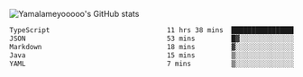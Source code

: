 ![Yamalameyooooo's GitHub stats](https://github-readme-stats.vercel.app/api?username=yamalameyooooo&theme=transparent&show_icons=true\&show=reviews,discussions_started,discussions_answered,prs_merged,prs_merged_percentage)

<!--START_SECTION:waka-->

```txt
TypeScript                             11 hrs 38 mins  █████████████████████▓░░░   86.59 %
JSON                                   53 mins         █▓░░░░░░░░░░░░░░░░░░░░░░░   06.60 %
Markdown                               18 mins         ▓░░░░░░░░░░░░░░░░░░░░░░░░   02.33 %
Java                                   15 mins         ▒░░░░░░░░░░░░░░░░░░░░░░░░   01.94 %
YAML                                   7 mins          ▒░░░░░░░░░░░░░░░░░░░░░░░░   00.98 %
```

<!--END_SECTION:waka-->
